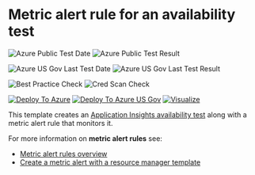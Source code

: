# Metric alert rule for an availability test

![Azure Public Test Date](https://azurequickstartsservice.blob.core.windows.net/badges/101-monitoring-webtest-metric-alert/PublicLastTestDate.svg)
![Azure Public Test Result](https://azurequickstartsservice.blob.core.windows.net/badges/101-monitoring-webtest-metric-alert/PublicDeployment.svg)

![Azure US Gov Last Test Date](https://azurequickstartsservice.blob.core.windows.net/badges/101-monitoring-webtest-metric-alert/FairfaxLastTestDate.svg)
![Azure US Gov Last Test Result](https://azurequickstartsservice.blob.core.windows.net/badges/101-monitoring-webtest-metric-alert/FairfaxDeployment.svg)
    
![Best Practice Check](https://azurequickstartsservice.blob.core.windows.net/badges/101-monitoring-webtest-metric-alert/BestPracticeResult.svg)
![Cred Scan Check](https://azurequickstartsservice.blob.core.windows.net/badges/101-monitoring-webtest-metric-alert/CredScanResult.svg)

[![Deploy To Azure](https://raw.githubusercontent.com/fathym-it/azure-quickstart-templates/master/1-CONTRIBUTION-GUIDE/images/deploytoazure.svg?sanitize=true)](https://portal.azure.com/#create/Microsoft.Template/uri/https%3A%2F%2Fraw.githubusercontent.com%2Ffathym-it%2Fazure-quickstart-templates%2Fmaster%2F101-monitoring-webtest-metric-alert%2Fazuredeploy.json)
[![Deploy To Azure US Gov](https://raw.githubusercontent.com/fathym-it/azure-quickstart-templates/master/1-CONTRIBUTION-GUIDE/images/deploytoazuregov.svg?sanitize=true)](https://portal.azure.us/#create/Microsoft.Template/uri/https%3A%2F%2Fraw.githubusercontent.com%2Ffathym-it%2Fazure-quickstart-templates%2Fmaster%2F101-monitoring-webtest-metric-alert%2Fazuredeploy.json)
[![Visualize](https://raw.githubusercontent.com/fathym-it/azure-quickstart-templates/master/1-CONTRIBUTION-GUIDE/images/visualizebutton.svg?sanitize=true)](http://armviz.io/#/?load=https%3A%2F%2Fraw.githubusercontent.com%2Ffathym-it%2Fazure-quickstart-templates%2Fmaster%2F101-monitoring-webtest-metric-alert%2Fazuredeploy.json
)

This template creates an [Application Insights availability test](https://docs.microsoft.com/azure/azure-monitor/app/monitor-web-app-availability) along with a metric alert rule that monitors it.

For more information on **metric alert rules** see:

- [Metric alert rules overview](https://docs.microsoft.com/en-us/azure/azure-monitor/platform/alerts-metric-overview)
- [Create a metric alert with a resource manager template](https://docs.microsoft.com/en-us/azure/azure-monitor/platform/alerts-metric-create-templates)